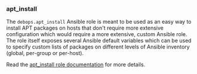 ### apt_install

The `debops.apt_install` Ansible role is meant to be used as an easy way
to install APT packages on hosts that don't require more extensive
configuration which would require a more extensive, custom Ansible role.
The role itself exposes several Ansible default variables which can be
used to specify custom lists of packages on different levels of Ansible
inventory (global, per-group or per-host).

Read the [apt_install role documentation](https://docs.debops.org/en/stable-3.0/ansible/roles/apt_install/) for more details.
